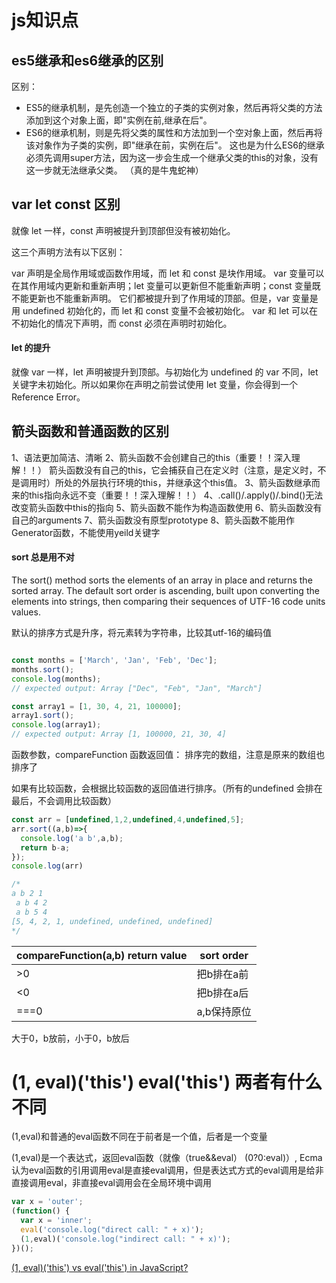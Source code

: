 # js知识点


## es5继承和es6继承的区别

区别：
* ES5的继承机制，是先创造一个独立的子类的实例对象，然后再将父类的方法添加到这个对象上面，即"实例在前,继承在后"。
* ES6的继承机制，则是先将父类的属性和方法加到一个空对象上面，然后再将该对象作为子类的实例，即"继承在前，实例在后"。
这也是为什么ES6的继承必须先调用super方法，因为这一步会生成一个继承父类的this的对象，没有这一步就无法继承父类。 （真的是牛鬼蛇神）

## var let const 区别

就像 let 一样，const 声明被提升到顶部但没有被初始化。

这三个声明方法有以下区别：

var 声明是全局作用域或函数作用域，而 let 和 const 是块作用域。
var 变量可以在其作用域内更新和重新声明；let 变量可以更新但不能重新声明；const 变量既不能更新也不能重新声明。
它们都被提升到了作用域的顶部。但是，var 变量是用 undefined 初始化的，而 let 和 const 变量不会被初始化。
var 和 let 可以在不初始化的情况下声明，而 const 必须在声明时初始化。
#### let 的提升
就像 var 一样，let 声明被提升到顶部。与初始化为 undefined 的 var 不同，let 关键字未初始化。所以如果你在声明之前尝试使用 let 变量，你会得到一个 Reference Error。

## 箭头函数和普通函数的区别

1、语法更加简洁、清晰
2、箭头函数不会创建自己的this（重要！！深入理解！！） 箭头函数没有自己的this，它会捕获自己在定义时（注意，是定义时，不是调用时）所处的外层执行环境的this，并继承这个this值。
3、箭头函数继承而来的this指向永远不变（重要！！深入理解！！）
4、.call()/.apply()/.bind()无法改变箭头函数中this的指向
5、箭头函数不能作为构造函数使用
6、箭头函数没有自己的arguments
7、箭头函数没有原型prototype
8、箭头函数不能用作Generator函数，不能使用yeild关键字

#### sort 总是用不对
The sort() method sorts the elements of an array in place and returns the sorted array. The default sort order is ascending, built upon converting the elements into strings, then comparing their sequences of UTF-16 code units values.

默认的排序方式是升序，将元素转为字符串，比较其utf-16的编码值

```javascript

const months = ['March', 'Jan', 'Feb', 'Dec'];
months.sort();
console.log(months);
// expected output: Array ["Dec", "Feb", "Jan", "March"]

const array1 = [1, 30, 4, 21, 100000];
array1.sort();
console.log(array1);
// expected output: Array [1, 100000, 21, 30, 4]

```

函数参数，compareFunction
函数返回值： 排序完的数组，注意是原来的数组也排序了

如果有比较函数，会根据比较函数的返回值进行排序。（所有的undefined 会排在最后，不会调用比较函数）

```javascript
const arr = [undefined,1,2,undefined,4,undefined,5];
arr.sort((a,b)=>{
  console.log('a b',a,b);
  return b-a;
});
console.log(arr)

/* 
a b 2 1
 a b 4 2
 a b 5 4
[5, 4, 2, 1, undefined, undefined, undefined]
*/
```

| compareFunction(a,b) return value | sort order |
|--|--|
| >0 | 把b排在a前| 
| <0 | 把b排在a后| 
| ===0 | a,b保持原位| 

大于0，b放前，小于0，b放后

# (1, eval)('this')  eval('this') 两者有什么不同 #

(1,eval)和普通的eval函数不同在于前者是一个值，后者是一个变量

(1,eval)是一个表达式，返回eval函数（就像（true&&eval） (0?0:eval)）,
Ecma 认为eval函数的引用调用eval是直接eval调用，但是表达式方式的eval调用是给非直接调用eval，非直接eval调用会在全局环境中调用

```javascript
var x = 'outer';
(function() {
  var x = 'inner';
  eval('console.log("direct call: " + x)'); 
  (1,eval)('console.log("indirect call: " + x)'); 
})();
```
[(1, eval)('this') vs eval('this') in JavaScript?](https://stackoverflow.com/questions/9107240/1-evalthis-vs-evalthis-in-javascript)

